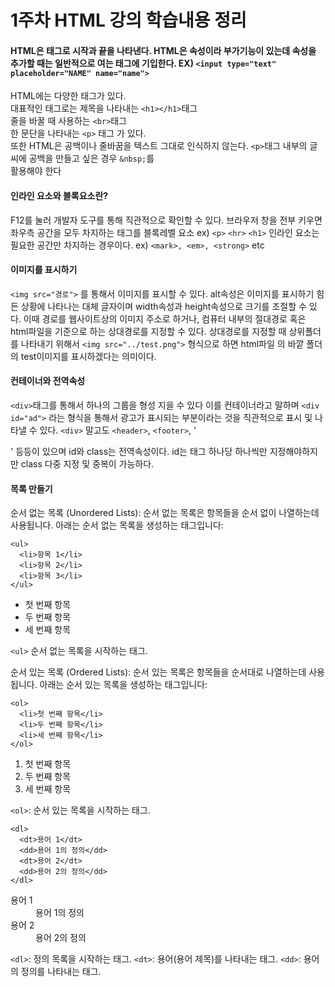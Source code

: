 # 1주차 HTML 강의 학습내용 정리
#### HTML은 태그로 시작과 끝을 나타낸다. HTML은 속성이라 부가기능이 있는데 속성을 추가할 때는 일반적으로 여는 태그에 기입한다. EX) `<input type="text" placeholder="NAME" name="name">`

HTML에는 다양한 태그가 있다.<br>
대표적인 태그로는 제목을 나타내는 `<h1></h1>`태그 <br> 
줄을 바꿀 때 사용하는 `<br>`태그 <br> 
한 문단을 나타내는 `<p>` 태그 가 있다.<br> 
또한 HTML은 공백이나 줄바꿈을 텍스트 그대로 인식하지 않는다. 
`<p>`태그 내부의 글씨에 공백을 만들고 싶은 경우 `&nbsp;`를<br> 활용해야 한다

#### 인라인 요소와 블록요소란? 
F12를 눌러 개발자 도구를 통해 직관적으로 확인할 수 있다.
브라우저 창을 전부 키우면 좌우측 공간을 모두 차지하는 태그를 블록레벨 요소 ex) `<p>` `<hr>` `<h1>`
인라인 요소는 필요한 공간만 차지하는 경우이다. ex) `<mark>, <em>, <strong>` etc

#### 이미지를 표시하기
`<img src="경로">` 를 통해서 이미지를 표시할 수 있다. alt속성은 이미지를 표시하기 힘든 상황에 나타나는 대체 글자이며 width속성과 height속성으로 크기를 조절할 수 있다.
이때 경로를 웹사이트상의 이미지 주소로 하거나, 컴퓨터 내부의 절대경로 혹은 html파일을 기준으로 하는 상대경로를 지정할 수 있다. 
상대경로를 지정할 때 상위폴더를 나타내기 위해서 `<img src="../test.png">` 형식으로 하면 html파일 의 바깥 폴더의 test이미지를 표시하겠다는 의미이다.

#### 컨테이너와 전역속성
`<div>`태그를 통해서 하나의 그룹을 형성 지을 수 있다 이를 컨테이너라고 말하며 
`<div id="ad">` 라는 형식을 통해서 광고가 표시되는 부분이라는 것을 직관적으로 표시 및 나타낼 수 있다. 
`<div>` 말고도 `<header>`, `<footer>`, '<article>' 등등이 있으며 
id와 class는 전역속성이다. id는 태그 하나당 하나씩만 지정해야하지만 class 다중 지정 및 중복이 가능하다.

#### 목록 만들기
순서 없는 목록 (Unordered Lists):
순서 없는 목록은 항목들을 순서 없이 나열하는데 사용됩니다. 아래는 순서 없는 목록을 생성하는 태그입니다:
```
<ul>
  <li>항목 1</li>
  <li>항목 2</li>
  <li>항목 3</li>
</ul>
```
<ul>
  <li>첫 번째 항목</li>
  <li>두 번째 항목</li>
  <li>세 번째 항목</li>
</ul>

`<ul>` 순서 없는 목록을 시작하는 태그.
  
순서 있는 목록 (Ordered Lists):
순서 있는 목록은 항목들을 순서대로 나열하는데 사용됩니다. 아래는 순서 있는 목록을 생성하는 태그입니다:
```
<ol>
  <li>첫 번째 항목</li>
  <li>두 번째 항목</li>
  <li>세 번째 항목</li>
</ol>
```
<ol>
  <li>첫 번째 항목</li>
  <li>두 번째 항목</li>
  <li>세 번째 항목</li>
</ol>

`<ol>`: 순서 있는 목록을 시작하는 태그.

```
<dl>
  <dt>용어 1</dt>
  <dd>용어 1의 정의</dd>
  <dt>용어 2</dt>
  <dd>용어 2의 정의</dd>
</dl>
```
<dt>용어 1</dt>
  <dd>용어 1의 정의</dd>
  <dt>용어 2</dt>
  <dd>용어 2의 정의</dd>  
</dl>

`<dl>`: 정의 목록을 시작하는 태그.
`<dt>`: 용어(용어 제목)를 나타내는 태그.
`<dd>`: 용어의 정의를 나타내는 태그.



